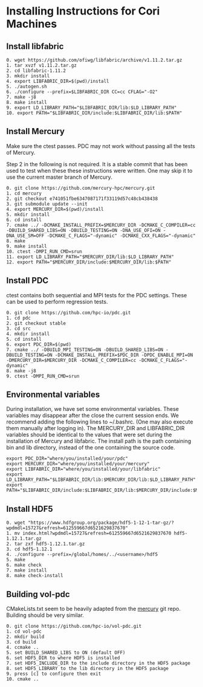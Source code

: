 # Installing Instructions for Cori Machines

## Install libfabric
```
0. wget https://github.com/ofiwg/libfabric/archive/v1.11.2.tar.gz
1. tar xvzf v1.11.2.tar.gz
2. cd libfabric-1.11.2
3. mkdir install
4. export LIBFABRIC_DIR=$(pwd)/install
5. ./autogen.sh
6. ./configure --prefix=$LIBFABRIC_DIR CC=cc CFLAG="-O2"
7. make -j8
8. make install
9. export LD_LIBRARY_PATH="$LIBFABRIC_DIR/lib:$LD_LIBRARY_PATH"
10. export PATH="$LIBFABRIC_DIR/include:$LIBFABRIC_DIR/lib:$PATH"
```

## Install Mercury
Make sure the ctest passes. PDC may not work without passing all the tests of Mercury.

Step 2 in the following is not required. It is a stable commit that has been used to test when these these instructions were written. One may skip it to use the current master branch of Mercury.
```
0. git clone https://github.com/mercury-hpc/mercury.git
1. cd mercury
2. git checkout e741051fbe6347087171f33119d57c48cb438438
3. git submodule update --init
4. export MERCURY_DIR=$(pwd)/install
5. mkdir install
6. cd install
7. cmake ../ -DCMAKE_INSTALL_PREFIX=$MERCURY_DIR -DCMAKE_C_COMPILER=cc -DBUILD_SHARED_LIBS=ON -DBUILD_TESTING=ON -DNA_USE_OFI=ON -DNA_USE_SM=OFF -DCMAKE_C_FLAGS="-dynamic" -DCMAKE_CXX_FLAGS="-dynamic"
8. make
9. make install
10. ctest -DMPI_RUN_CMD=srun
11. export LD_LIBRARY_PATH="$MERCURY_DIR/lib:$LD_LIBRARY_PATH"
12. export PATH="$MERCURY_DIR/include:$MERCURY_DIR/lib:$PATH"
```
## Install PDC
ctest contains both sequential and MPI tests for the PDC settings. These can be used to perform regression tests.
```
0. git clone https://github.com/hpc-io/pdc.git
1. cd pdc
2. git checkout stable
3. cd src
4. mkdir install
5. cd install
6. export PDC_DIR=$(pwd)
7. cmake ../ -DBUILD_MPI_TESTING=ON -DBUILD_SHARED_LIBS=ON -DBUILD_TESTING=ON -DCMAKE_INSTALL_PREFIX=$PDC_DIR -DPDC_ENABLE_MPI=ON -DMERCURY_DIR=$MERCURY_DIR -DCMAKE_C_COMPILER=cc -DCMAKE_C_FLAGS="-dynamic"
8. make -j8
9. ctest -DMPI_RUN_CMD=srun 
```
## Environmental variables
During installation, we have set some environmental variables. These variables may disappear after the close the current session ends.
We recommend adding the following lines to ~/.bashrc. (One may also execute them manually after logging in).
The MERCURY_DIR and LIBFABRIC_DIR variables should be identical to the values that were set during the installation of Mercury and libfabric.
The install path is the path containing bin and lib directory, instead of the one containing the source code.
```
export PDC_DIR="where/you/installed/your/pdc"
export MERCURY_DIR="where/you/installed/your/mercury"
export LIBFABRIC_DIR="where/you/installed/your/libfabric"
export LD_LIBRARY_PATH="$LIBFABRIC_DIR/lib:$MERCURY_DIR/lib:$LD_LIBRARY_PATH"
export PATH="$LIBFABRIC_DIR/include:$LIBFABRIC_DIR/lib:$MERCURY_DIR/include:$MERCURY_DIR/lib:$PATH"
```

## Install HDF5
```
0. wget "https://www.hdfgroup.org/package/hdf5-1-12-1-tar-gz/?wpdmdl=15727&refresh=612559667d6521629837670"
1. mv index.html?wpdmdl=15727&refresh=612559667d6521629837670 hdf5-1.12.1.tar.gz
2. tar zxf hdf5-1.12.1.tar.gz
3. cd hdf5-1.12.1
4. ./configure --prefix=/global/homes/../<username>/hdf5
5. make
6. make check
7. make install
8. make check-install
```

## Building vol-pdc
CMakeLists.txt seem to be heavily adapted from the [mercury](https://github.com/mercury-hpc/mercury) git repo. Building should be very similar.
```
0. git clone https://github.com/hpc-io/vol-pdc.git
1. cd vol-pdc
2. mkdir build
3. cd build
4. ccmake ..
5. set BUILD_SHARED_LIBS to ON (default OFF)
6. set HDF5_DIR to where HDF5 is installed
7. set HDF5_INCLUDE_DIR to the include directory in the HDF5 package
8. set HDF5_LIBRARY to the lib directory in the HDF5 package
9. press [c] to configure then exit
10. cmake .. 
```
